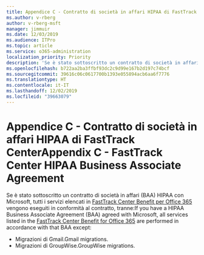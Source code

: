 ```yaml
---
title: Appendice C - Contratto di società in affari HIPAA di FastTrack Center
ms.author: v-rberg
author: v-rberg-msft
manager: jimmuir
ms.date: 12/03/2019
ms.audience: ITPro
ms.topic: article
ms.service: o365-administration
localization_priority: Priority
description: 'Se è stato sottoscritto un contratto di società in affari HIPAA con Microsoft per i servizi FastTrack, tutti i servizi elencati in FastTrack Center Benefit for Office 365 sono inclusi nel contratto, tranne:'
ms.openlocfilehash: b722aa2ba3ffbf93dc2c9d99e167b2d197c74bcf
ms.sourcegitcommit: 39616c06c0617700b1393e055894acb6aa6f7776
ms.translationtype: HT
ms.contentlocale: it-IT
ms.lasthandoff: 12/02/2019
ms.locfileid: "39663079"
---
```

# <a name="appendix-c---fasttrack-center-hipaa-business-associate-agreement"></a><span data-ttu-id="2773f-103">Appendice C - Contratto di società in affari HIPAA di FastTrack Center</span><span class="sxs-lookup"><span data-stu-id="2773f-103">Appendix C - FastTrack Center HIPAA Business Associate Agreement</span></span>

<span data-ttu-id="2773f-104">Se è stato sottoscritto un contratto di società in affari (BAA) HIPAA con Microsoft, tutti i servizi elencati in [FastTrack Center Benefit per Office 365](O365-fasttrack-benefit-for-office-365.md) vengono eseguiti in conformità al contratto, tranne:</span><span class="sxs-lookup"><span data-stu-id="2773f-104">If you have a HIPAA Business Associate Agreement (BAA) agreed with Microsoft, all services listed in the [FastTrack Center Benefit for Office 365](O365-fasttrack-benefit-for-office-365.md) are performed in accordance with that BAA except:</span></span> 
  
- <span data-ttu-id="2773f-105">Migrazioni di Gmail.</span><span class="sxs-lookup"><span data-stu-id="2773f-105">Gmail migrations.</span></span>   
- <span data-ttu-id="2773f-106">Migrazioni di GroupWise.</span><span class="sxs-lookup"><span data-stu-id="2773f-106">GroupWise migrations.</span></span>
    

